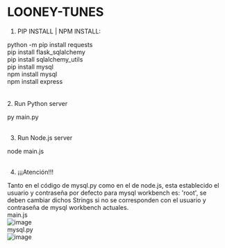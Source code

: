 # LOONEY-TUNES

1. PIP INSTALL | NPM INSTALL:

python -m pip install requests <br />
pip install flask_sqlalchemy <br />
pip install sqlalchemy_utils <br />
pip install mysql <br />
npm install mysql <br />
npm install express <br />
<br />
<br />
2. Run Python server

py main.py<br />
<br />

3. Run Node.js server

node main.js <br />
<br />

4. ¡¡¡Atención!!!

Tanto en el código de mysql.py como en el de node.js, esta establecido el usuario y contraseña por defecto para mysql workbench es: 'root', se deben 
cambiar dichos Strings si no se corresponden con el usuario y contraseña de mysql workbench actuales. 
<br />
main.js<br />
![image](https://user-images.githubusercontent.com/72606629/209454727-755b07fc-1dfd-4c44-aa6f-0dec3f67a973.png)
<br />
mysql.py<br />
![image](https://user-images.githubusercontent.com/72606629/209454739-399e01b4-5f2b-4067-9b47-ba94b0aab4ba.png)
